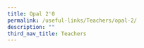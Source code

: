 ```yaml
---
title: Opal 2'0
permalink: /useful-links/Teachers/opal-2/
description: ""
third_nav_title: Teachers
---
```

